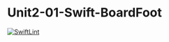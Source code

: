# Unit2-01-Swift-BoardFoot
[![SwiftLint](https://github.com/ICS4U-Programming-RemyS/Unit2-01-Swift-BoardFoot/workflows/SwiftLint/badge.svg)](https://github.com/ICS4U-Programming-RemyS/Unit2-01-Swift-BoardFoot/actions)
